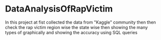 # DataAnalysisOfRapVictim
In this project at fist collected the data from "Kaggle" community then then check the rap victim region wise the state wise then showing the many types of graphically and showing the accuracy using SQL queries
